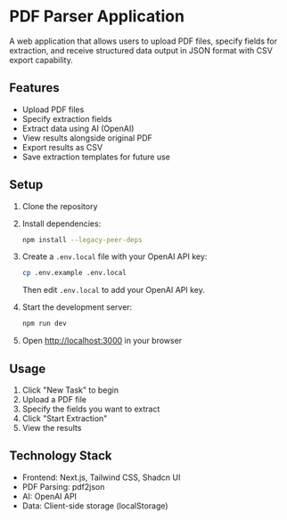 # PDF Parser Application

A web application that allows users to upload PDF files, specify fields for extraction, and receive structured data output in JSON format with CSV export capability.

## Features

- Upload PDF files
- Specify extraction fields
- Extract data using AI (OpenAI)
- View results alongside original PDF
- Export results as CSV
- Save extraction templates for future use

## Setup

1. Clone the repository
2. Install dependencies:
   ```bash
   npm install --legacy-peer-deps
   ```

3. Create a `.env.local` file with your OpenAI API key:
   ```bash
   cp .env.example .env.local
   ```
   Then edit `.env.local` to add your OpenAI API key.

4. Start the development server:
   ```bash
   npm run dev
   ```

5. Open [http://localhost:3000](http://localhost:3000) in your browser

## Usage

1. Click "New Task" to begin
2. Upload a PDF file
3. Specify the fields you want to extract
4. Click "Start Extraction"
5. View the results

## Technology Stack

- Frontend: Next.js, Tailwind CSS, Shadcn UI
- PDF Parsing: pdf2json
- AI: OpenAI API
- Data: Client-side storage (localStorage)

